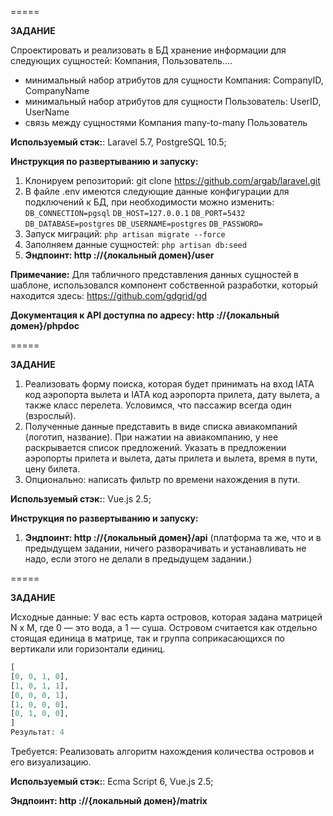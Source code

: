 =====

**ЗАДАНИЕ**

Спроектировать и реализовать в БД хранение информации для следующих сущностей: Компания, Пользователь....
- минимальный набор атрибутов для сущности Компания: CompanyID, CompanyName
- минимальный набор атрибутов для сущности Пользователь: UserID, UserName
- связь между сущностями Компания many-to-many Пользователь

**Используемый стэк:**: Laravel 5.7, PostgreSQL 10.5;

**Инструкция по развертыванию и запуску:**
1. Клонируем репозиторий: git clone https://github.com/argab/laravel.git
2. В файле .env имеются следующие данные конфигурации для подключений к БД, при необходимости можно изменить:
`DB_CONNECTION=pgsql`
 `DB_HOST=127.0.0.1`
 `DB_PORT=5432`
 `DB_DATABASE=postgres`
 `DB_USERNAME=postgres`
 `DB_PASSWORD=`
3. Запуск миграций: `php artisan migrate --force`
4. Заполняем данные сущностей: `php artisan db:seed`
5. **Эндпоинт: http ://{локальный домен}/user**

**Примечание:** Для табличного представления данных сущностей в шаблоне, использовался компонент собственной разработки, 
который находится здесь: https://github.com/gdgrid/gd

**Документация к API доступна по адресу: http ://{локальный домен}/phpdoc**

=====

**ЗАДАНИЕ**
1. Реализовать форму поиска, которая будет принимать на вход IATA код аэропорта вылета и IATA код аэропорта прилета, дату вылета, а также класс перелета. Условимся, что пассажир всегда один (взрослый).
2. Полученные данные представить в виде списка авиакомпаний (логотип, название). При нажатии на авиакомпанию, у нее раскрывается список предложений. Указать в предложении аэропорты прилета и вылета, даты прилета и вылета, время в пути, цену билета.
3. Опционально: написать фильтр по времени нахождения в пути.

**Используемый стэк:**: Vue.js 2.5;

**Инструкция по развертыванию и запуску:**
1. **Эндпоинт: http ://{локальный домен}/api** (платформа та же, что и в предыдущем задании, ничего разворачивать и устанавливать не надо, если этого не делали в предыдущем задании.)

=====

**ЗАДАНИЕ**

Исходные данные:
У вас есть карта островов, которая задана матрицей N x M, где 0 — это вода, а 1 — суша. Островом считается как отдельно стоящая единица в матрице, так и группа соприкасающихся по вертикали или горизонтали единиц.

```php
[
[0, 0, 1, 0],
[1, 0, 1, 1],
[0, 0, 0, 1],
[1, 0, 0, 0],
[0, 1, 0, 0],
]
Результат: 4
```

Требуется: Реализовать алгоритм нахождения количества островов и его визуализацию. 

**Используемый стэк:**: Ecma Script 6, Vue.js 2.5;

**Эндпоинт: http ://{локальный домен}/matrix**

